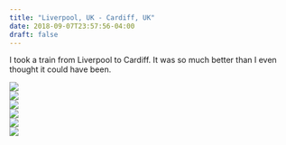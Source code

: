 ```yaml
---
title: "Liverpool, UK - Cardiff, UK"
date: 2018-09-07T23:57:56-04:00
draft: false
---
```


<link href="/styles/common.css" rel="stylesheet">

<div class="content-shadow-container center-title-container">
    <p>I took a train from Liverpool to Cardiff. It was so much better than I even thought it could have been.</p>
</div>

<div class="content-shadow-container">
    <a href="https://imagizer.imageshack.com/v2/640x480q90/921/yROi01.jpg" target="_blank">
        <img src="https://imagizer.imageshack.com/v2/640x480q90/921/yROi01.jpg"/>
    </a>
</div>

<div class="content-shadow-container">
    <a href="https://imagizer.imageshack.com/v2/640x480q90/922/a0UPNd.jpg" target="_blank">
        <img src="https://imagizer.imageshack.com/v2/640x480q90/922/a0UPNd.jpg"/>
    </a>
</div>

<div class="content-shadow-container">
    <a href="https://imagizer.imageshack.com/v2/640x480q90/924/WSe4TO.jpg" target="_blank">
        <img src="https://imagizer.imageshack.com/v2/640x480q90/924/WSe4TO.jpg"/>
    </a>
</div>

<div class="content-shadow-container">
    <a href="https://imagizer.imageshack.com/v2/640x480q90/922/MpKPcF.jpg" target="_blank">
        <img src="https://imagizer.imageshack.com/v2/640x480q90/922/MpKPcF.jpg"/>
    </a>
</div>

<div class="content-shadow-container">
    <a href="https://imagizer.imageshack.com/v2/640x480q90/924/7JA2Uu.jpg" target="_blank">
        <img src="https://imagizer.imageshack.com/v2/640x480q90/924/7JA2Uu.jpg"/>
    </a>
</div>

<div class="content-long-shadow-container">
    <a href="https://imagizer.imageshack.com/v2/640x480q90/922/SkExBV.jpg" target="_blank">
        <img src="https://imagizer.imageshack.com/v2/640x480q90/922/SkExBV.jpg"/>
    </a>
</div>
